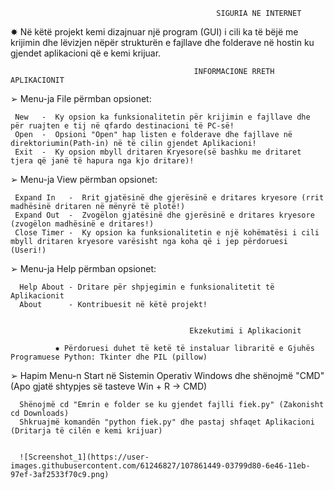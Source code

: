                                                   SIGURIA NE INTERNET


✸ Në këtë projekt kemi dizajnuar një program (GUI) i cili ka të bëjë me krijimin dhe lëvizjen nëpër strukturën e fajllave dhe folderave në hostin ku gjendet aplikacioni që e kemi krijuar.


                                             INFORMACIONE RRETH APLIKACIONIT


➢  Menu-ja File përmban opsionet:
      
     New   -  Ky opsion ka funksionalitetin për krijimin e fajllave dhe për ruajten e tij në qfardo destinacioni të PC-së!
     Open  -  Opsioni "Open" hap listen e folderave dhe fajllave në direktoriumin(Path-in) në të cilin gjendet Aplikacioni!
     Exit  -  Ky opsion mbyll dritaren Kryesore(së bashku me dritaret tjera që janë të hapura nga kjo dritare)!
                                        

➢  Menu-ja View përmban opsionet:

     Expand In   -  Rrit gjatësinë dhe gjerësinë e dritares kryesore (rrit madhësinë dritaren në mënyrë të plotë!)
     Expand Out  -  Zvogëlon gjatësinë dhe gjerësinë e dritares kryesore (zvogëlon madhësinë e dritares!)
     Close Timer -  Ky opsion ka funksionalitetin e një kohëmatësi i cili mbyll dritaren kryesore varësisht nga koha që i jep përdoruesi (Useri!)
  
  
➢  Menu-ja Help përmban opsionet:
 
      Help About - Dritare për shpjegimin e funksionalitetit të Aplikacionit
      About      - Kontribuesit në këtë projekt!
      
      
                                            Ekzekutimi i Aplikacionit 
                                           
              ✸ Përdoruesi duhet të ketë të instaluar libraritë e Gjuhës Programuese Python: Tkinter dhe PIL (pillow)                           
                                  
➢ Hapim Menu-n Start në Sistemin Operativ Windows dhe shënojmë "CMD" (Apo gjatë shtypjes së tasteve Win + R -> CMD)
            
      Shënojmë cd "Emrin e folder se ku gjendet fajlli fiek.py" (Zakonisht cd Downloads)
      Shkruajmë komandën "python fiek.py" dhe pastaj shfaqet Aplikacioni (Dritarja të cilën e kemi krijuar)
      
      
      ![Screenshot_1](https://user-images.githubusercontent.com/61246827/107861449-03799d80-6e46-11eb-97ef-3af2533f70c9.png)

    

